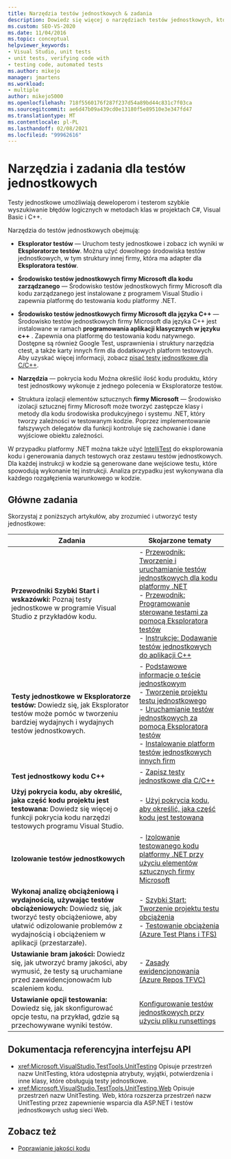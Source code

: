 ```yaml
---
title: Narzędzia testów jednostkowych & zadania
description: Dowiedz się więcej o narzędziach testów jednostkowych, których można użyć w celu zapewnienia deweloperom i testerom szybkiego sposobu wyszukiwania błędów logiki w kodzie.
ms.custom: SEO-VS-2020
ms.date: 11/04/2016
ms.topic: conceptual
helpviewer_keywords:
- Visual Studio, unit tests
- unit tests, verifying code with
- testing code, automated tests
ms.author: mikejo
manager: jmartens
ms.workload:
- multiple
author: mikejo5000
ms.openlocfilehash: 718f5560176f287f237d54a89bd44c831c7f03ca
ms.sourcegitcommit: ae6d47b09a439cd0e13180f5e89510e3e347fd47
ms.translationtype: MT
ms.contentlocale: pl-PL
ms.lasthandoff: 02/08/2021
ms.locfileid: "99962616"
---
```

# <a name="unit-test-tools-and-tasks"></a>Narzędzia i zadania dla testów jednostkowych

Testy jednostkowe umożliwiają deweloperom i testerom szybkie wyszukiwanie błędów logicznych w metodach klas w projektach C#, Visual Basic i C++.

Narzędzia do testów jednostkowych obejmują:

* **Eksplorator testów** &mdash; Uruchom testy jednostkowe i zobacz ich wyniki w **Eksploratorze testów**. Można użyć dowolnego środowiska testów jednostkowych, w tym struktury innej firmy, która ma adapter dla **Eksploratora testów**.

* **Środowisko testów jednostkowych firmy Microsoft dla kodu zarządzanego** &mdash; Środowisko testów jednostkowych firmy Microsoft dla kodu zarządzanego jest instalowane z programem Visual Studio i zapewnia platformę do testowania kodu platformy .NET.

* **Środowisko testów jednostkowych firmy Microsoft dla języka C++** &mdash; Środowisko testów jednostkowych firmy Microsoft dla języka C++ jest instalowane w ramach **programowania aplikacji klasycznych w języku c++** . Zapewnia ona platformę do testowania kodu natywnego. Dostępne są również Google Test, usprawnienia i struktury narzędzia ctest, a także karty innych firm dla dodatkowych platform testowych. Aby uzyskać więcej informacji, zobacz [pisać testy jednostkowe dla C/C++](../test/writing-unit-tests-for-c-cpp.md).

* **Narzędzia** &mdash; pokrycia kodu Można określić ilość kodu produktu, który test jednostkowy wykonuje z jednego polecenia w Eksploratorze testów.

* Struktura izolacji elementów sztucznych **firmy Microsoft** &mdash; Środowisko izolacji sztucznej firmy Microsoft może tworzyć zastępcze klasy i metody dla kodu środowiska produkcyjnego i systemu .NET, który tworzy zależności w testowanym kodzie. Poprzez implementowanie fałszywych delegatów dla funkcji kontroluje się zachowanie i dane wyjściowe obiektu zależności.

W przypadku platformy .NET można także użyć [IntelliTest](../test/generate-unit-tests-for-your-code-with-intellitest.md) do eksplorowania kodu i generowania danych testowych oraz zestawu testów jednostkowych. Dla każdej instrukcji w kodzie są generowane dane wejściowe testu, które spowodują wykonanie tej instrukcji. Analiza przypadku jest wykonywana dla każdego rozgałęzienia warunkowego w kodzie.

## <a name="key-tasks"></a>Główne zadania

Skorzystaj z poniższych artykułów, aby zrozumieć i utworzyć testy jednostkowe:

|Zadania|Skojarzone tematy|
|-|-----------------------|
|**Przewodniki Szybki Start i wskazówki:** Poznaj testy jednostkowe w programie Visual Studio z przykładów kodu.|- [Przewodnik: Tworzenie i uruchamianie testów jednostkowych dla kodu platformy .NET](../test/walkthrough-creating-and-running-unit-tests-for-managed-code.md)<br />- [Przewodnik: Programowanie sterowane testami za pomocą Eksploratora testów](../test/quick-start-test-driven-development-with-test-explorer.md)<br />- [Instrukcje: Dodawanie testów jednostkowych do aplikacji C++](../test/how-to-use-microsoft-test-framework-for-cpp.md)|
|**Testy jednostkowe w Eksploratorze testów:** Dowiedz się, jak Eksplorator testów może pomóc w tworzeniu bardziej wydajnych i wydajnych testów jednostkowych.|- [Podstawowe informacje o teście jednostkowym](../test/unit-test-basics.md)<br />- [Tworzenie projektu testu jednostkowego](../test/create-a-unit-test-project.md)<br />- [Uruchamianie testów jednostkowych za pomocą Eksploratora testów](../test/run-unit-tests-with-test-explorer.md)<br />- [Instalowanie platform testów jednostkowych innych firm](../test/install-third-party-unit-test-frameworks.md)|
|**Test jednostkowy kodu C++**|- [Zapisz testy jednostkowe dla C/C++](../test/writing-unit-tests-for-c-cpp.md)|
|**Użyj pokrycia kodu, aby określić, jaka część kodu projektu jest testowana:** Dowiedz się więcej o funkcji pokrycia kodu narzędzi testowych programu Visual Studio.|- [Użyj pokrycia kodu, aby określić, jaka część kodu jest testowana](../test/using-code-coverage-to-determine-how-much-code-is-being-tested.md)|
|**Izolowanie testów jednostkowych**|- [Izolowanie testowanego kodu platformy .NET przy użyciu elementów sztucznych firmy Microsoft](../test/isolating-code-under-test-with-microsoft-fakes.md)|
|**Wykonaj analizę obciążeniową i wydajnością, używając testów obciążeniowych:** Dowiedz się, jak tworzyć testy obciążeniowe, aby ułatwić odizolowanie problemów z wydajnością i obciążeniem w aplikacji (przestarzałe).|- [Szybki Start: Tworzenie projektu testu obciążenia](../test/quickstart-create-a-load-test-project.md)<br />- [Testowanie obciążenia (Azure Test Plans i TFS)](/azure/devops/test/load-test/index?view=vsts&preserve-view=true)|
|**Ustawianie bram jakości:** Dowiedz się, jak utworzyć bramy jakości, aby wymusić, że testy są uruchamiane przed zaewidencjonowaćm lub scaleniem kodu.|- [Zasady ewidencjonowania (Azure Repos TFVC)](/azure/devops/repos/tfvc/add-check-policies?view=vsts&preserve-view=true)|
|**Ustawianie opcji testowania:** Dowiedz się, jak skonfigurować opcje testu, na przykład, gdzie są przechowywane wyniki testów.|[Konfigurowanie testów jednostkowych przy użyciu pliku runsettings](../test/configure-unit-tests-by-using-a-dot-runsettings-file.md)|

## <a name="api-reference-documentation"></a>Dokumentacja referencyjna interfejsu API

- <xref:Microsoft.VisualStudio.TestTools.UnitTesting> Opisuje przestrzeń nazw UnitTesting, która udostępnia atrybuty, wyjątki, potwierdzenia i inne klasy, które obsługują testy jednostkowe.
- <xref:Microsoft.VisualStudio.TestTools.UnitTesting.Web> Opisuje przestrzeń nazw UnitTesting. Web, która rozszerza przestrzeń nazw UnitTesting przez zapewnienie wsparcia dla ASP.NET i testów jednostkowych usług sieci Web.

## <a name="see-also"></a>Zobacz też

- [Poprawianie jakości kodu](../test/improve-code-quality.md)